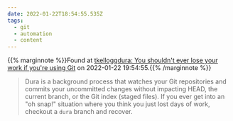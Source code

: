 ```yaml
---
date: 2022-01-22T18:54:55.535Z
tags:
  - git
  - automation
  - content
---
```

{{% marginnote %}}Found at [tkelloggdura: You shouldn't ever lose your work if you're using Git](https://github.com/tkellogg/dura) on 2022-01-22 19:54:55.{{% /marginnote %}}

> Dura is a background process that watches your Git repositories and commits your uncommitted changes without impacting HEAD, the current branch, or the Git index (staged files). If you ever get into an "oh snap!" situation where you think you just lost days of work, checkout a `dura` branch and recover.

